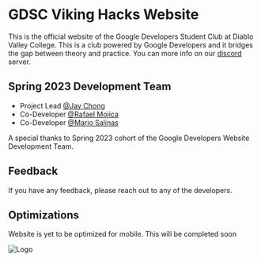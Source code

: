 
# GDSC Viking Hacks Website

This is the official website of the Google Developers Student Club at Diablo Valley College. This is a club powered by Google Developers and it bridges the gap between theory and practice. You can more info on our [discord](https://discord.gg/nxKfjYKFby) server.


## Spring 2023 Development Team

- Project Lead [@Jay Chong](https://github.com/Kizum1)
- Co-Developer [@Rafael Mojica](https://github.com/rafmojica)
- Co-Developer [@Mario Salinas](https://github.com/marioCoding)

A special thanks to Spring 2023 cohort of the Google Developers Website Development Team.


## Feedback

If you have any feedback, please reach out to any of the developers.

## Optimizations

Website is yet to be optimized for mobile. This will be completed soon

![Logo](https://synergyzer.com/wp-content/uploads/2020/07/Google.png)

